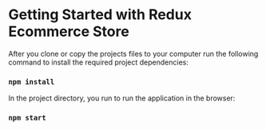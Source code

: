 # Getting Started with Redux Ecommerce Store

After you clone or copy the projects files to your computer run the following command to install the required project dependencies:

### `npm install`

In the project directory, you run to run the application in the browser:

### `npm start`
